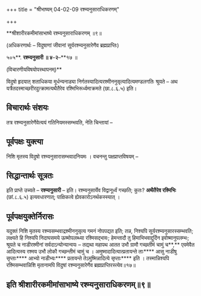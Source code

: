 +++
title = "श्रीभाष्यम् 04-02-09 रश्म्यनुसाराधिकरणम्"

+++
<div claऽऽ="elementor-widget-container">

**श्रीशारीरकमीमांसाभाष्ये रश्म्यनुसाराधिकरणम् ॥९॥

(अधिकरणार्थः – विदुषाणां जीवानां सूर्यरश्म्यनुसारेणैव ब्रह्मप्राप्तिः)

५०५**. **रश्म्यनुसारी ॥ ४**–**२**–**१७ ॥

(विचारणीयविषयोपस्थापनम्)**

विदुषो हृदयात् शताधिकया मूर्धन्यनाड्या निर्गतस्यादित्यरश्मीननुसृत्यादित्यमण्डलगतिः श्रूयते – अथ यत्रैतदस्माच्छरीरदुत्क्रामत्यथैतैरेव रश्मिभिरूर्ध्वमाक्रमते (छा.८.६.५) इति।

## विचारार्थः संशयः

तत्र रश्म्यनुसारेणैवेत्ययं गतिनियमस्सम्भवति, नेति चिन्तायां –

## पूर्वपक्षः युक्त्या

निशि मृतस्य विदुषो रश्म्यनुसारासम्भवादनियमः । वचनन्तु पक्षप्राप्तविषयम् –

## सिद्धान्तार्थः सूत्रतः

इति प्राप्ते उच्यते – **रश्म्यनुसारी** – इति। रश्म्यनुसार्येव विद्वानूर्ध्वं गच्छति; कुतः? **अथैतैरेव रश्मिभिः** (छां.८.६.५) इत्यवधारणात्; पाक्षिकत्वे ह्येवकारोऽनर्थकस्स्यात् ।

## पूर्वपक्षयुक्तेर्निरासः

यदुक्तं निशि मृतस्य रश्म्यसम्भवाद्रश्मीननुसृत्य गमनं नोपपद्यत इति; तन्न, निश्यपि सूर्यरश्म्यनुसारस्सम्भवति; लक्ष्यते हि निश्यपि निदाघसमये ऊष्मोपलब्ध्या रश्मिसद्भावः; हेमन्तादौ तु हिमाभिभवाद्दुर्दिन इवोष्मानुपलम्भः; श्रूयते च नाडीरश्मीनां सर्वदाऽन्योन्यान्वयः – तद्यथा महापथ आतत उभौ ग्रामौ गच्छतीमं चामुं च**,** एवमेवैत आदित्यस्य रश्मय उभौ लोकौ गच्छन्तीमं चामुं च । अमुष्मादादित्यात्प्रतायन्ते ताः**** आसु नाडीषु सृप्ताः**** आभ्यो नाडीभ्यः**** प्रतायन्ते तेऽमुष्मिन्नादित्ये सृप्ताः**** इति । तस्मान्निश्यपि रश्मिसम्भवान्निशि मृतानामपि विदुषां रश्म्यनुसारेणैव ब्रह्मप्राप्तिरस्त्येव॥१७॥

## इति श्रीशारीरकमीमांसाभाष्ये रश्म्यनुसाराधिकरणम्॥९॥

</div>
